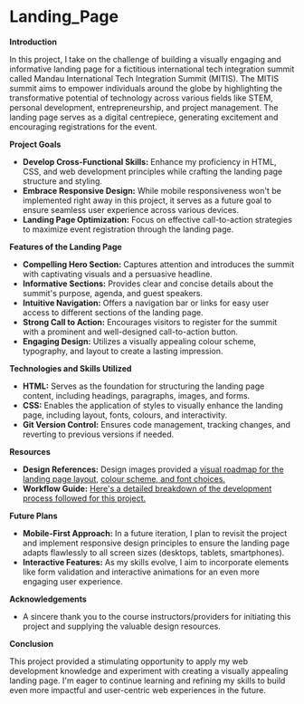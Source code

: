 # Landing_Page
**Introduction**

In this project, I take on the challenge of building a visually engaging and informative landing page for a fictitious international tech integration summit called Mandau International Tech Integration Summit (MITIS). The MITIS summit aims to empower individuals around the globe by highlighting the transformative potential of technology across various fields like STEM, personal development, entrepreneurship, and project management. The landing page serves as a digital centrepiece, generating excitement and encouraging registrations for the event.

**Project Goals**

- **Develop Cross-Functional Skills:** Enhance my proficiency in HTML, CSS, and web development principles while crafting the landing page structure and styling.
- **Embrace Responsive Design:** While mobile responsiveness won't be implemented right away in this project, it serves as a future goal to ensure seamless user experience across various devices.
- **Landing Page Optimization:** Focus on effective call-to-action strategies to maximize event registration through the landing page.

**Features of the Landing Page**

- **Compelling Hero Section:** Captures attention and introduces the summit with captivating visuals and a persuasive headline.
- **Informative Sections:** Provides clear and concise details about the summit's purpose, agenda, and guest speakers.
- **Intuitive Navigation:** Offers a navigation bar or links for easy user access to different sections of the landing page.
- **Strong Call to Action:** Encourages visitors to register for the summit with a prominent and well-designed call-to-action button.
- **Engaging Design:** Utilizes a visually appealing colour scheme, typography, and layout to create a lasting impression.

**Technologies and Skills Utilized**

- **HTML:** Serves as the foundation for structuring the landing page content, including headings, paragraphs, images, and forms.
- **CSS:** Enables the application of styles to visually enhance the landing page, including layout, fonts, colours, and interactivity.
- **Git Version Control:** Ensures code management, tracking changes, and reverting to previous versions if needed.

**Resources**

- **Design References:** Design images provided a [visual roadmap for the landing page layout,](./rsrc/01.png) [colour scheme, and font choices.](./rsrc/02.png)
- **Workflow Guide:** [Here's a detailed breakdown of the development process followed for this project.](./rsrc/WORKFLOW.md)

**Future Plans**

- **Mobile-First Approach:** In a future iteration, I plan to revisit the project and implement responsive design principles to ensure the landing page adapts flawlessly to all screen sizes (desktops, tablets, smartphones).
- **Interactive Features:** As my skills evolve, I aim to incorporate elements like form validation and interactive animations for an even more engaging user experience.

**Acknowledgements**

- A sincere thank you to the course instructors/providers for initiating this project and supplying the valuable design resources.

**Conclusion**

This project provided a stimulating opportunity to apply my web development knowledge and experiment with creating a visually appealing landing page. I'm eager to continue learning and refining my skills to build even more impactful and user-centric web experiences in the future.